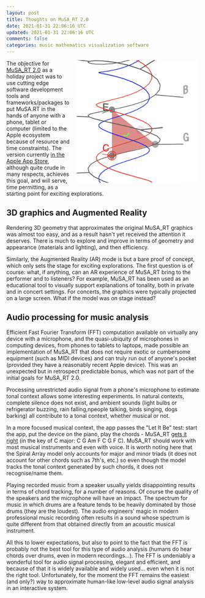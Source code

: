 ```yaml
---           
layout: post
title: Thoughts on MuSA_RT 2.0
date: 2021-01-31 22:06:16 UTC
updated: 2021-01-31 22:06:16 UTC
comments: false
categories: music mathematics visualization software
---
```


<a href="/MuSA_RT/assets/images/square.png" style="clear: right; float: right; margin-bottom: 1em; margin-left: 1em;"><img border="0" data-original-height="800" data-original-width="800" height="320" src="/MuSA_RT/assets/images/square.png" />
</a>

The objective for [MuSA_RT 2.0](/MuSA_RT) as a holiday project was to use cutting edge software development tools and frameworks/packages to put MuSA.RT in the hands of anyone with a phone, tablet or computer (limited to the Apple ecosystem because of resource and time constraints). The version currently [in the Apple App Store](https://apps.apple.com/app/musa-rt/id506866959), although quite crude in many respects, achieves this goal, and will serve, time permitting, as a starting point for exciting explorations.

## 3D graphics and Augmented Reality

Rendering 3D geometry that approximates the original MuSA_RT graphics was almost too easy, and as a result hasn't yet received the attention it deserves. There is much to explore and improve in terms of geometry and appearance (materials and lighting), and then efficiency.

Similarly, the Augmented Reality (AR) mode is but a bare proof of concept, which only sets the stage for exciting explorations. The first question is of course: what, if anything, can an AR experience of MuSA_RT bring to the performer and to listeners? For example, MuSA_RT has been used as an educational tool to visually support explanations of tonality, both in private and in concert settings. For concerts, the graphics were typically projected on a large screen. What if the model was on stage instead?

## Audio processing for music analysis

Efficient Fast Fourier Transform (FFT) computation available on virtually any device with a microphone, and the quasi-ubiquity of microphones in computing devices, from phones to tablets to laptops, made possible an implementation of MuSA_RT that does not require exotic or cumbersome equipment (such as MIDI devices) and can truly run out of anyone's pocket (provided they have a reasonably recent Apple device). This was an unexpected but in retrospect predictable bonus, which was not part of the initial goals for MuSA_RT 2.0.

Processing unrestricted audio signal from a phone's microphone to estimate tonal context allows some interesting experiments. In natural contexts, complete silence does not exist, and ambient sounds (light bulbs or refrigerator buzzing, rain falling,npeople talking, birds singing, dogs barking) all contribute to a tonal context, whether musical or not.

In a more focused musical context, the app passes the "Let It Be" test: start the app, put the device on the piano, play the chords - MuSA_RT [gets it right](https://www.youtube.com/embed/hZ2kJdeRo_Q) (in the key of C major: C G Am F C G F C). MuSA_RT should work with most musical instruments and even with voice. It is worth noting here that the Spiral Array model only accounts for major and minor triads (it does not account for other chords such as 7th's, etc.) so even though the model tracks the tonal context generated by such chords, it does not recognise/name them.

Playing recorded music from a speaker usually yields disappointing results in terms of chord tracking, for a number of reasons. Of course the quality of the speakers and the microphone will have an impact. The spectrum for music in which drums are a feature tends to be heavily dominated by those drums (they are the loudest). The audio engineers' magic in modern professional music recording often results in a sound whose spectrum is quite different from that obtained directly from an acoustic musical instrument.

All this to lower expectations, but also to point to the fact that the FFT is probably not the best tool for this type of audio analysis (humans do hear chords over drums, even in modern recordings...). The FFT is undeniably a wonderful tool for audio signal processing, elegant and efficient, and because of that it is widely available and widely used... even when it is not the right tool. Unfortunately, for the moment the FFT remains the easiest (and only?) way to approximate human-like low-level audio signal analysis in an interactive system.